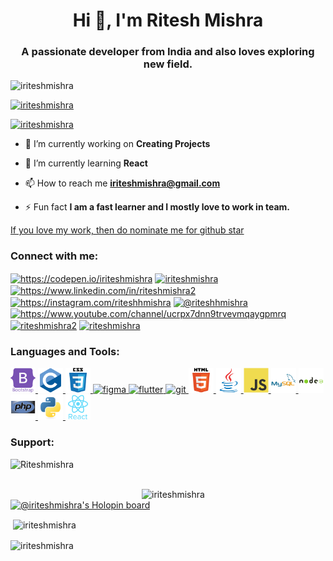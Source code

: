 <h1 align="center">Hi 👋, I'm Ritesh Mishra</h1>
<h3 align="center">A passionate developer from India and also loves exploring new field.</h3>

<p align="left"> <img src="https://komarev.com/ghpvc/?username=iriteshmishra&label=Profile%20views&color=0e75b6&style=flat" alt="iriteshmishra" /> </p>

<p align="left"> <a href="https://github.com/ryo-ma/github-profile-trophy"><img src="https://github-profile-trophy.vercel.app/?username=iriteshmishra" alt="iriteshmishra" /></a> </p>

<p align="left"> <a href="https://twitter.com/iriteshmishra" target="blank"><img src="https://img.shields.io/twitter/follow/iriteshmishra?logo=twitter&style=for-the-badge" alt="iriteshmishra" /></a> </p>

- 🔭 I’m currently working on **Creating Projects**

- 🌱 I’m currently learning **React**

- 📫 How to reach me **iriteshmishra@gmail.com**

- ⚡ Fun fact **I am a fast learner and I mostly love to work in team.**

<a href="https://stars.github.com/nominate/">If you love my work, then do nominate me for github star</a> 

<h3 align="left">Connect with me:</h3>
<p align="left">
<a href="https://codepen.io/https://codepen.io/iriteshmishra" target="blank"><img align="center" src="https://raw.githubusercontent.com/rahuldkjain/github-profile-readme-generator/master/src/images/icons/Social/codepen.svg" alt="https://codepen.io/iriteshmishra" height="30" width="40" /></a>
<a href="https://twitter.com/iriteshmishra" target="blank"><img align="center" src="https://raw.githubusercontent.com/rahuldkjain/github-profile-readme-generator/master/src/images/icons/Social/twitter.svg" alt="iriteshmishra" height="30" width="40" /></a>
<a href="https://linkedin.com/in/https://www.linkedin.com/in/riteshmishra2" target="blank"><img align="center" src="https://raw.githubusercontent.com/rahuldkjain/github-profile-readme-generator/master/src/images/icons/Social/linked-in-alt.svg" alt="https://www.linkedin.com/in/riteshmishra2" height="30" width="40" /></a>
<a href="https://instagram.com/https://instagram.com/riteshhmishra" target="blank"><img align="center" src="https://raw.githubusercontent.com/rahuldkjain/github-profile-readme-generator/master/src/images/icons/Social/instagram.svg" alt="https://instagram.com/riteshhmishra" height="30" width="40" /></a>
<a href="https://medium.com/@riteshhmishra" target="blank"><img align="center" src="https://raw.githubusercontent.com/rahuldkjain/github-profile-readme-generator/master/src/images/icons/Social/medium.svg" alt="@riteshhmishra" height="30" width="40" /></a>
<a href="https://www.youtube.com/c/https://www.youtube.com/channel/ucrpx7dnn9trvevmqaygpmrq" target="blank"><img align="center" src="https://raw.githubusercontent.com/rahuldkjain/github-profile-readme-generator/master/src/images/icons/Social/youtube.svg" alt="https://www.youtube.com/channel/ucrpx7dnn9trvevmqaygpmrq" height="30" width="40" /></a>
<a href="https://www.codechef.com/users/riteshmishra2" target="blank"><img align="center" src="https://cdn.jsdelivr.net/npm/simple-icons@3.1.0/icons/codechef.svg" alt="riteshmishra2" height="30" width="40" /></a>
<a href="https://www.leetcode.com/riteshmishra" target="blank"><img align="center" src="https://raw.githubusercontent.com/rahuldkjain/github-profile-readme-generator/master/src/images/icons/Social/leet-code.svg" alt="riteshmishra" height="30" width="40" /></a>
</p>

<h3 align="left">Languages and Tools:</h3>
<p align="left"> <a href="https://getbootstrap.com" target="_blank" rel="noreferrer"> <img src="https://raw.githubusercontent.com/devicons/devicon/master/icons/bootstrap/bootstrap-plain-wordmark.svg" alt="bootstrap" width="40" height="40"/> </a> <a href="https://www.cprogramming.com/" target="_blank" rel="noreferrer"> <img src="https://raw.githubusercontent.com/devicons/devicon/master/icons/c/c-original.svg" alt="c" width="40" height="40"/> </a> <a href="https://www.w3schools.com/css/" target="_blank" rel="noreferrer"> <img src="https://raw.githubusercontent.com/devicons/devicon/master/icons/css3/css3-original-wordmark.svg" alt="css3" width="40" height="40"/> </a> <a href="https://www.figma.com/" target="_blank" rel="noreferrer"> <img src="https://www.vectorlogo.zone/logos/figma/figma-icon.svg" alt="figma" width="40" height="40"/> </a> <a href="https://flutter.dev" target="_blank" rel="noreferrer"> <img src="https://www.vectorlogo.zone/logos/flutterio/flutterio-icon.svg" alt="flutter" width="40" height="40"/> </a> <a href="https://git-scm.com/" target="_blank" rel="noreferrer"> <img src="https://www.vectorlogo.zone/logos/git-scm/git-scm-icon.svg" alt="git" width="40" height="40"/> </a> <a href="https://www.w3.org/html/" target="_blank" rel="noreferrer"> <img src="https://raw.githubusercontent.com/devicons/devicon/master/icons/html5/html5-original-wordmark.svg" alt="html5" width="40" height="40"/> </a> <a href="https://www.java.com" target="_blank" rel="noreferrer"> <img src="https://raw.githubusercontent.com/devicons/devicon/master/icons/java/java-original.svg" alt="java" width="40" height="40"/> </a> <a href="https://developer.mozilla.org/en-US/docs/Web/JavaScript" target="_blank" rel="noreferrer"> <img src="https://raw.githubusercontent.com/devicons/devicon/master/icons/javascript/javascript-original.svg" alt="javascript" width="40" height="40"/> </a> <a href="https://www.mysql.com/" target="_blank" rel="noreferrer"> <img src="https://raw.githubusercontent.com/devicons/devicon/master/icons/mysql/mysql-original-wordmark.svg" alt="mysql" width="40" height="40"/> </a> <a href="https://nodejs.org" target="_blank" rel="noreferrer"> <img src="https://raw.githubusercontent.com/devicons/devicon/master/icons/nodejs/nodejs-original-wordmark.svg" alt="nodejs" width="40" height="40"/> </a> <a href="https://www.php.net" target="_blank" rel="noreferrer"> <img src="https://raw.githubusercontent.com/devicons/devicon/master/icons/php/php-original.svg" alt="php" width="40" height="40"/> </a> <a href="https://www.python.org" target="_blank" rel="noreferrer"> <img src="https://raw.githubusercontent.com/devicons/devicon/master/icons/python/python-original.svg" alt="python" width="40" height="40"/> </a> <a href="https://reactjs.org/" target="_blank" rel="noreferrer"> <img src="https://raw.githubusercontent.com/devicons/devicon/master/icons/react/react-original-wordmark.svg" alt="react" width="40" height="40"/> </a> </p>

<h3 align="left">Support:</h3>
<p><a href="https://www.buymeacoffee.com/Riteshmishra"> <img align="left" src="https://cdn.buymeacoffee.com/buttons/v2/default-yellow.png" height="50" width="210" alt="Riteshmishra" /></a></p><br><br>

<p><img align="left" src="https://github-readme-stats.vercel.app/api/top-langs?username=iriteshmishra&show_icons=true&locale=en&layout=compact" alt="iriteshmishra" /></p>

[![@iriteshmishra's Holopin board](https://holopin.me/iriteshmishra)](https://holopin.io/@iriteshmishra)
<p>&nbsp;<img align="center" src="https://github-readme-stats.vercel.app/api?username=iriteshmishra&show_icons=true&locale=en" alt="iriteshmishra" /></p>

<p><img align="center" src="https://github-readme-streak-stats.herokuapp.com/?user=iriteshmishra&" alt="iriteshmishra" /></p>
